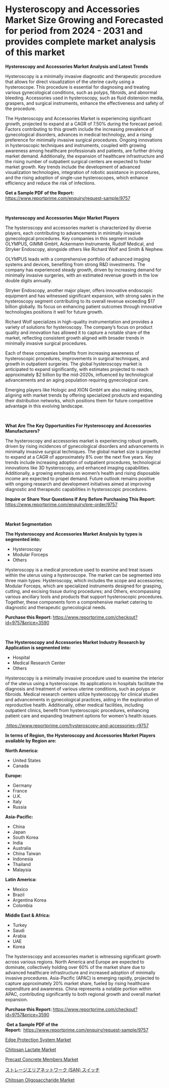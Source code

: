 <p><h1>Hysteroscopy and Accessories Market Size Growing and Forecasted for period from 2024 - 2031 and provides complete market analysis of this market</h1></p><p><strong>Hysteroscopy and Accessories Market Analysis and Latest Trends</strong></p>
<p><p>Hysteroscopy is a minimally invasive diagnostic and therapeutic procedure that allows for direct visualization of the uterine cavity using a hysteroscope. This procedure is essential for diagnosing and treating various gynecological conditions, such as polyps, fibroids, and abnormal bleeding. Accessories used in hysteroscopy, such as fluid distension media, graspers, and surgical instruments, enhance the effectiveness and safety of the procedure.</p><p>The Hysteroscopy and Accessories Market is experiencing significant growth, projected to expand at a CAGR of 7.50% during the forecast period. Factors contributing to this growth include the increasing prevalence of gynecological disorders, advances in medical technology, and a rising preference for minimally invasive surgical procedures. Ongoing innovations in hysteroscopic techniques and instruments, coupled with growing awareness among healthcare professionals and patients, are further driving market demand. Additionally, the expansion of healthcare infrastructure and the rising number of outpatient surgical centers are expected to foster market growth. Key trends include the development of advanced visualization technologies, integration of robotic assistance in procedures, and the rising adoption of single-use hysteroscopes, which enhance efficiency and reduce the risk of infections.</p></p>
<p><strong>Get a Sample PDF of the Report:&nbsp;</strong> <a href="https://www.reportprime.com/enquiry/request-sample/9757">https://www.reportprime.com/enquiry/request-sample/9757</a></p>
<p>&nbsp;</p>
<p><strong>Hysteroscopy and Accessories Major Market Players</strong></p>
<p><p>The hysteroscopy and accessories market is characterized by diverse players, each contributing to advancements in minimally invasive gynecological procedures. Key companies in this segment include OLYMPUS, GIMMI GmbH, Ackermann Instrumente, Rudolf Medical, and Stryker Endoscopy, alongside others like Richard Wolf and Smith & Nephew.</p><p>OLYMPUS leads with a comprehensive portfolio of advanced imaging systems and devices, benefiting from strong R&D investments. The company has experienced steady growth, driven by increasing demand for minimally invasive surgeries, with an estimated revenue growth in the low double digits annually.</p><p>Stryker Endoscopy, another major player, offers innovative endoscopic equipment and has witnessed significant expansion, with strong sales in the hysteroscopy segment contributing to its overall revenue exceeding $17 billion globally. Its focus on enhancing patient outcomes through innovative technologies positions it well for future growth.</p><p>Richard Wolf specializes in high-quality instrumentation and provides a variety of solutions for hysteroscopy. The company’s focus on product quality and innovation has allowed it to capture a notable share of the market, reflecting consistent growth aligned with broader trends in minimally invasive surgical procedures.</p><p>Each of these companies benefits from increasing awareness of hysteroscopic procedures, improvements in surgical techniques, and growth in outpatient surgeries. The global hysteroscopy market is anticipated to expand significantly, with estimates projected to reach approximately $2 billion by the mid-2020s, influenced by technological advancements and an aging population requiring gynecological care.</p><p>Emerging players like Hologic and XION GmbH are also making strides, aligning with market trends by offering specialized products and expanding their distribution networks, which positions them for future competitive advantage in this evolving landscape.</p></p>
<p>&nbsp;</p>
<p><strong>What Are The Key Opportunities For Hysteroscopy and Accessories Manufacturers?</strong></p>
<p><p>The hysteroscopy and accessories market is experiencing robust growth, driven by rising incidences of gynecological disorders and advancements in minimally invasive surgical techniques. The global market size is projected to expand at a CAGR of approximately 8% over the next five years. Key trends include increasing adoption of outpatient procedures, technological innovations like 3D hysteroscopy, and enhanced imaging capabilities. Additionally, a growing emphasis on women’s health and rising disposable income are expected to propel demand. Future outlook remains positive with ongoing research and development initiatives aimed at improving diagnostic and therapeutic capabilities in hysteroscopic procedures.</p></p>
<p><strong>Inquire or Share Your Questions If Any Before Purchasing This Report:</strong> <a href="https://www.reportprime.com/enquiry/pre-order/9757">https://www.reportprime.com/enquiry/pre-order/9757</a></p>
<p>&nbsp;</p>
<p><strong>Market Segmentation</strong></p>
<p><strong>The Hysteroscopy and Accessories Market Analysis by types is segmented into:</strong></p>
<p><ul><li>Hysteroscopy</li><li>Modular Forceps</li><li>Others</li></ul></p>
<p><p>Hysteroscopy is a medical procedure used to examine and treat issues within the uterus using a hysteroscope. The market can be segmented into three main types: Hysteroscopy, which includes the scope and accessories; Modular Forceps, which are specialized instruments designed for grasping, cutting, and excising tissue during procedures; and Others, encompassing various ancillary tools and products that support hysteroscopic procedures. Together, these components form a comprehensive market catering to diagnostic and therapeutic gynecological needs.</p></p>
<p><strong>Purchase this Report:&nbsp;</strong><a href="https://www.reportprime.com/checkout?id=9757&price=3590">https://www.reportprime.com/checkout?id=9757&price=3590</a></p>
<p>&nbsp;</p>
<p><strong>The Hysteroscopy and Accessories Market Industry Research by Application is segmented into:</strong></p>
<p><ul><li>Hospital</li><li>Medical Research Center</li><li>Others</li></ul></p>
<p><p>Hysteroscopy is a minimally invasive procedure used to examine the interior of the uterus using a hysteroscope. Its applications in hospitals facilitate the diagnosis and treatment of various uterine conditions, such as polyps or fibroids. Medical research centers utilize hysteroscopy for clinical studies and advancements in gynecological practices, aiding in the exploration of reproductive health. Additionally, other medical facilities, including outpatient clinics, benefit from hysteroscopic procedures, enhancing patient care and expanding treatment options for women's health issues.</p></p>
<p><a href="https://www.reportprime.com/hysteroscopy-and-accessories-r9757">&nbsp;https://www.reportprime.com/hysteroscopy-and-accessories-r9757</a></p>
<p><strong>In terms of Region, the Hysteroscopy and Accessories Market Players available by Region are:</strong></p>
<p>
    <p> <strong> North America: </strong>
        <ul>
            <li>United States</li>
            <li>Canada</li>
        </ul>
        </p> 
    <p> <strong> Europe: </strong>
        <ul>
            <li>Germany</li>
            <li>France</li>
            <li>U.K.</li>
            <li>Italy</li>
            <li>Russia</li>
        </ul>
        </p> 
    <p> <strong> Asia-Pacific: </strong>
        <ul>
            <li>China</li>
            <li>Japan</li>
            <li>South Korea</li>
            <li>India</li>
            <li>Australia</li>
            <li>China Taiwan</li>
            <li>Indonesia</li>
            <li>Thailand</li>
            <li>Malaysia</li>
        </ul>
        </p> 
    <p> <strong> Latin America: </strong>
        <ul>
            <li>Mexico</li>
            <li>Brazil</li>
            <li>Argentina Korea</li>
            <li>Colombia</li>
        </ul>
        </p> 
    <p> <strong> Middle East & Africa: </strong>
        <ul>
            <li>Turkey</li>
            <li>Saudi</li>
            <li>Arabia</li>
            <li>UAE</li>
            <li>Korea</li>
        </ul>
    </p>
    </p>
<p><p>The hysteroscopy and accessories market is witnessing significant growth across various regions. North America and Europe are expected to dominate, collectively holding over 60% of the market share due to advanced healthcare infrastructure and increased adoption of minimally invasive procedures. Asia-Pacific (APAC) is emerging rapidly, projected to capture approximately 20% market share, fueled by rising healthcare expenditure and awareness. China represents a notable portion within APAC, contributing significantly to both regional growth and overall market expansion.</p></p>
<p><strong>Purchase this Report: </strong><a href="https://www.reportprime.com/checkout?id=9757&price=3590">https://www.reportprime.com/checkout?id=9757&price=3590</a></p>
<p>&nbsp;<strong>Get a Sample PDF of the Report:&nbsp;&nbsp;</strong><a href="https://www.reportprime.com/enquiry/request-sample/9757">https://www.reportprime.com/enquiry/request-sample/9757</a></p>
<p><strong></strong></p>
<p><p><a href="https://issuu.com/reportprime-2/docs/edge-protection-system-market-size-_39d7bb6e56a9a2">Edge Protection System Market</a></p><p><a href="https://medium.com/@josephluka254666/the-global-chitosan-lactate-market-is-a-dynamic-and-growing-industry-ff4b0010c170">Chitosan Lactate Market</a></p><p><a href="https://www.linkedin.com/pulse/precast-concrete-members-market-size-share-analysis-growth-xfmqf?trackingId=KvFX%2BA5tSq6eLU4alHFZVg%3D%3D">Precast Concrete Members Market</a></p><p><a href="https://medium.com/@vilasamin/storage-area-network-san-switches-1fb7c52ee326">ストレージエリアネットワーク (SAN) スイッチ</a></p><p><a href="https://medium.com/@josephluka254666/what-is-chitosan-oligosaccharide-market-21bee9a060b9">Chitosan Oligosaccharide Market</a></p></p>